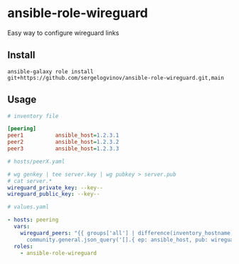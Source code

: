 # ansible-role-wireguard

Easy way to configure wireguard links

## Install

```shell
ansible-galaxy role install git+https://github.com/sergelogvinov/ansible-role-wireguard.git,main
```

## Usage

```ini
# inventory file

[peering]
peer1          ansible_host=1.2.3.1
peer2          ansible_host=1.2.3.2
peer3          ansible_host=1.2.3.3
```

```yaml
# hosts/peerX.yaml

# wg genkey | tee server.key | wg pubkey > server.pub
# cat server.*
wireguard_private_key: --key--
wireguard_public_key: --key--
```

```yaml
# values.yaml

- hosts: peering
  vars:
    wireguard_peers: "{{ groups['all'] | difference(inventory_hostname) | map('extract', hostvars) |
      community.general.json_query('[].{ ep: ansible_host, pub: wireguard_public_key, ips: wireguard_interface_address }') }}"
  roles:
    - ansible-role-wireguard
```
